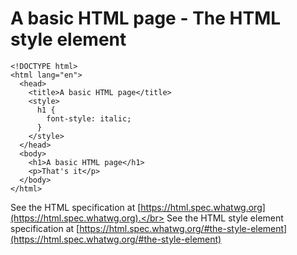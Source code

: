 # A basic HTML page - The HTML style element

```
<!DOCTYPE html>
<html lang="en">
  <head>
    <title>A basic HTML page</title>
    <style>
      h1 {
        font-style: italic;
      }
    </style>
  </head>
  <body>
    <h1>A basic HTML page</h1>
    <p>That's it</p>
  </body>
</html>
```

See the HTML specification at [https://html.spec.whatwg.org](https://html.spec.whatwg.org).</br>
See the HTML style element specification at [https://html.spec.whatwg.org/#the-style-element](https://html.spec.whatwg.org/#the-style-element)
